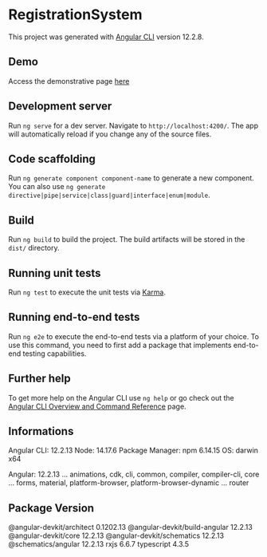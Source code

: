 # RegistrationSystem

This project was generated with [Angular CLI](https://github.com/angular/angular-cli) version 12.2.8.

## Demo

Access the demonstrative page [here](https://juliano-registration-system.netlify.app/)

## Development server

Run `ng serve` for a dev server. Navigate to `http://localhost:4200/`. The app will automatically reload if you change any of the source files.

## Code scaffolding

Run `ng generate component component-name` to generate a new component. You can also use `ng generate directive|pipe|service|class|guard|interface|enum|module`.

## Build

Run `ng build` to build the project. The build artifacts will be stored in the `dist/` directory.

## Running unit tests

Run `ng test` to execute the unit tests via [Karma](https://karma-runner.github.io).

## Running end-to-end tests

Run `ng e2e` to execute the end-to-end tests via a platform of your choice. To use this command, you need to first add a package that implements end-to-end testing capabilities.

## Further help

To get more help on the Angular CLI use `ng help` or go check out the [Angular CLI Overview and Command Reference](https://angular.io/cli) page.

## Informations  

Angular CLI: 12.2.13
Node: 14.17.6
Package Manager: npm 6.14.15
OS: darwin x64

Angular: 12.2.13
... animations, cdk, cli, common, compiler, compiler-cli, core
... forms, material, platform-browser, platform-browser-dynamic
... router

Package                         Version
---------------------------------------------------------
@angular-devkit/architect       0.1202.13
@angular-devkit/build-angular   12.2.13
@angular-devkit/core            12.2.13
@angular-devkit/schematics      12.2.13
@schematics/angular             12.2.13
rxjs                            6.6.7
typescript                      4.3.5
